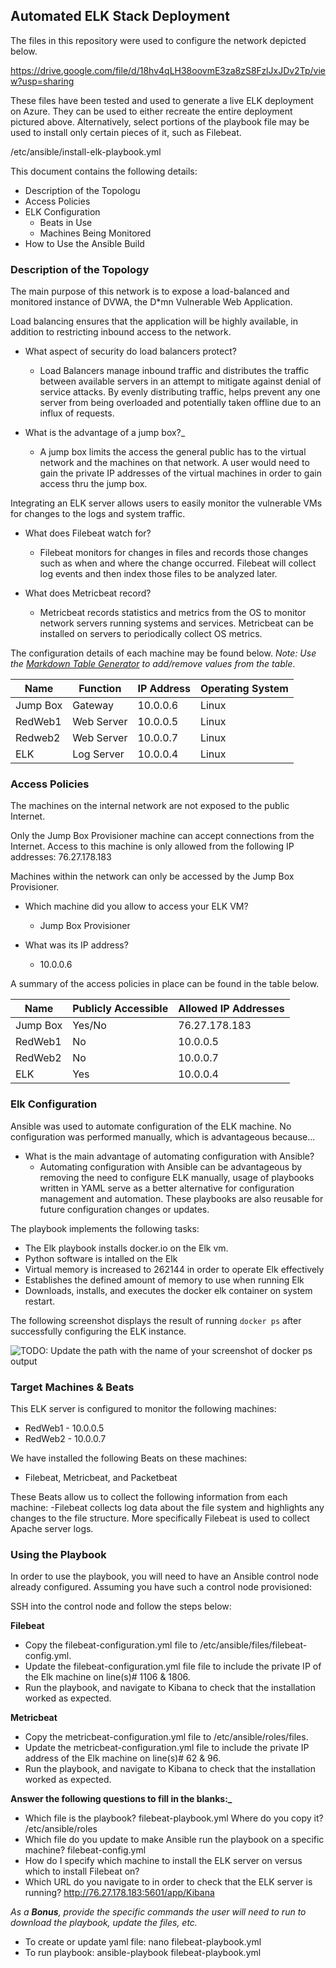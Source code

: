 ## Automated ELK Stack Deployment

The files in this repository were used to configure the network depicted below.

https://drive.google.com/file/d/18hv4qLH38oovmE3za8zS8FzlJxJDv2Tp/view?usp=sharing

These files have been tested and used to generate a live ELK deployment on Azure. They can be used to either recreate the entire deployment pictured above. Alternatively, select portions of the playbook file may be used to install only certain pieces of it, such as Filebeat.

  /etc/ansible/install-elk-playbook.yml

This document contains the following details:
- Description of the Topologu
- Access Policies
- ELK Configuration
  - Beats in Use
  - Machines Being Monitored
- How to Use the Ansible Build


### Description of the Topology

The main purpose of this network is to expose a load-balanced and monitored instance of DVWA, the D*mn Vulnerable Web Application.

Load balancing ensures that the application will be highly available, in addition to restricting inbound access to the network.
- What aspect of security do load balancers protect?
	
	- Load Balancers manage inbound traffic and distributes the traffic between available servers in an attempt to mitigate against denial of service attacks. By evenly distributing traffic, helps prevent any one server from being overloaded and potentially taken offline due to an influx of requests. 
	
- What is the advantage of a jump box?_
	- A jump box limits the access the general public has to the virtual network and the machines on that network. A user would need to gain the private IP addresses of the virtual machines in order to gain access thru the jump box.

Integrating an ELK server allows users to easily monitor the vulnerable VMs for changes to the logs and system traffic.
- What does Filebeat watch for?
	- Filebeat monitors for changes in files and records those changes such as when and where the change occurred. Filebeat will collect log events and then index those files to be analyzed later.
	
-  What does Metricbeat record?
	- Metricbeat records statistics and metrics from the OS to monitor network servers running systems and services. Metricbeat can be installed on servers to periodically collect OS metrics.

The configuration details of each machine may be found below.
_Note: Use the [Markdown Table Generator](http://www.tablesgenerator.com/markdown_tables) to add/remove values from the table_.

| Name     | Function | IP Address | Operating System |
|----------|----------|------------|------------------|
| Jump Box | Gateway  | 10.0.0.6   | Linux            |
|RedWeb1   |Web Server| 10.0.0.5   | Linux            |
|Redweb2   |Web Server| 10.0.0.7   | Linux            |
|ELK       |Log Server| 10.0.0.4   | Linux            |
 
### Access Policies

The machines on the internal network are not exposed to the public Internet. 

Only the Jump Box Provisioner machine can accept connections from the Internet. Access to this machine is only allowed from the following IP addresses: 76.27.178.183


Machines within the network can only be accessed by the Jump Box Provisioner.
-  Which machine did you allow to access your ELK VM?
	- Jump Box Provisioner

- What was its IP address?
	- 10.0.0.6

A summary of the access policies in place can be found in the table below.

| Name     | Publicly Accessible | Allowed IP Addresses |
|----------|---------------------|----------------------|
| Jump Box | Yes/No              |76.27.178.183         |
| RedWeb1  | No                  |10.0.0.5              |
| RedWeb2  | No                  |10.0.0.7              |
| ELK      | Yes                 |10.0.0.4              |

### Elk Configuration

Ansible was used to automate configuration of the ELK machine. No configuration was performed manually, which is advantageous because...
-  What is the main advantage of automating configuration with Ansible?
	- Automating configuration with Ansible can be advantageous by removing the need to configure ELK manually, usage of playbooks written in YAML serve as a better alternative for configuration management and automation. These playbooks are also reusable for future configuration changes or updates.

The playbook implements the following tasks:
- The Elk playbook installs docker.io on the Elk vm.
- Python software is intalled on the Elk
- Virtual memory is increased to 262144 in order to operate Elk effectively
- Establishes the defined amount of memory to use when running Elk
- Downloads, installs, and executes the docker elk container on system restart.

The following screenshot displays the result of running `docker ps` after successfully configuring the ELK instance.

![TODO: Update the path with the name of your screenshot of docker ps output](Images/docker_ps_output.png)

### Target Machines & Beats
This ELK server is configured to monitor the following machines:
- RedWeb1 - 10.0.0.5
- RedWeb2 - 10.0.0.7

We have installed the following Beats on these machines:
- Filebeat, Metricbeat, and Packetbeat

These Beats allow us to collect the following information from each machine:
-Filebeat collects log data about the file system and highlights any changes to the file structure. More specifically Filebeat is used to collect Apache server logs.

### Using the Playbook
In order to use the playbook, you will need to have an Ansible control node already configured. Assuming you have such a control node provisioned: 

SSH into the control node and follow the steps below:

**Filebeat**
- Copy the filebeat-configuration.yml file to /etc/ansible/files/filebeat-config.yml.
- Update the filebeat-configuration.yml file file to include the private IP of the Elk machine on line(s)# 1106 & 1806.
- Run the playbook, and navigate to Kibana to check that the installation worked as expected.

**Metricbeat**
- Copy the metricbeat-configuration.yml file to /etc/ansible/roles/files.
- Update the metricbeat-configuration.yml file to include the private IP address of the Elk machine on line(s)# 62 & 96.
- Run the playbook, and navigate to Kibana to check that the installation worked as expected.

**Answer the following questions to fill in the blanks:_**
- Which file is the playbook? filebeat-playbook.yml Where do you copy it?  /etc/ansible/roles
- Which file do you update to make Ansible run the playbook on a specific machine?  filebeat-config.yml  
- How do I specify which machine to install the ELK server on versus which to install Filebeat on? 
- Which URL do you navigate to in order to check that the ELK server is running? http://76.27.178.183:5601/app/Kibana

_As a **Bonus**, provide the specific commands the user will need to run to download the playbook, update the files, etc._
 
 - To create or update yaml file: nano filebeat-playbook.yml
 - To run playbook: ansible-playbook filebeat-playbook.yml
 

